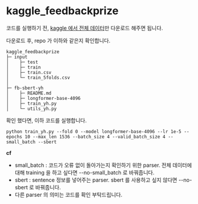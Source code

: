 # kaggle_feedbackprize

코드를 실행하기 전, [kaggle 에서 전체 데이터](https://www.kaggle.com/c/feedback-prize-2021/data)만 다운로드 해주면 됩니다.

다운로드 후, repo 가 이하와 같은지 확인합니다.

    kaggle_feedbackprize
    ├─ input
    │    ├─ test
    │    ├─ train
    │    ├─ train.csv
    │    └─ train_5folds.csv
    │
    ├─ fb-sbert-yh
    │    ├─ README.md
    │    ├─ longformer-base-4096
    │    ├─ train_yh.py
    │    └─ utils_yh.py


확인 했다면, 이하 코드를 실행합니다.

    python train_yh.py --fold 0 --model longformer-base-4096 --lr 1e-5 --epochs 10 --max_len 1536 --batch_size 4 --valid_batch_size 4 --small_batch --sbert
    

**cf**
* small_batch : 코드가 오류 없이 돌아가는지 확인하기 위한 parser. 전체 데이터에 대해 training 을 하고 싶다면 --no-small_batch 로 바꿔줍니다.
* sbert : sentence 정보를 넣어주는 parser. sbert 를 사용하고 싶지 않다면 --no-sbert 로 바꿔줍니다.  
* 다른 parser 의 의미는 코드를 확인 부탁드립니다.
